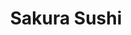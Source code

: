 ---
layout: place
title: "Sakura Sushi"
permalink: /new-jersey/hillsborough-township/sakura-sushi.html
stateAbbr: NJ
stateName: New Jersey
cityName: Hillsborough Township
seo:
  name: "Sakura Sushi"
  type: Restaurant
  links: null
description: "Sakura Sushi serves delicious sushi in Hillsborough Township, New Jersey. Try fresh Japanese dishes for a great dining experience. "
place_id: ChIJER66qL_rw4kRPm70U7f7_OU
photos:
  - name: >-
      places/ChIJER66qL_rw4kRPm70U7f7_OU/photos/AeeoHcLxdauBbt2-DRfNNF8mGRk1YYHJvvzc2q2Z45gpuzw-jnZY7HjF6KJ9q3dOT1Q1G-SCtgAxpwsnI_wTLaK_3CUF_DzbBJGL4a7M3QFURyqEF-xD8z7duakVGQoiFHiMeR8U2Jbuv1pmLPVAR19yaAWOxhphPQF3e6EeA1Fpwv1FXSVmfg5lUXV9G-17CX_3l8ihOuf9-9yKoz6uwb558iF-Y6qVHNdC6laOBTKUyX9uXVCFEKmoRQCc_7okspe8tLwM9rOODQjurMx4haqc2o_v88LEFnPGlh-xoHiFpaUjBWGXqs607HCJgYmr2xjnQiZfbvR9am6ECA1EY70guQ9YzPcG3_F3jf-TGlfFqGhqjKnY64V9vP6cqRT8Z0zRq6JnZu3v3AvAd63aJB4N5rZAuH5_-pwiClNKqfm9aI4
    widthPx: 4032
    heightPx: 3024
    authorAttributions:
      - displayName: Ashish Nangla
        uri: https://maps.google.com/maps/contrib/112092989875088588077
        photoUri: >-
          https://lh3.googleusercontent.com/a/ACg8ocKRVr5sBffiTwaTZas7ud6HOVWsT8TBO3V3WI0dZTv5LlZinQ=s100-p-k-no-mo
    flagContentUri: >-
      https://www.google.com/local/imagery/report/?cb_client=maps_api_places.places_api&image_key=!1e10!2sCIHM0ogKEICAgIDB07ziDg&hl=en-US
    googleMapsUri: >-
      https://www.google.com/maps/place//data=!3m4!1e2!3m2!1sCIHM0ogKEICAgIDB07ziDg!2e10!4m2!3m1!1s0x89c3ebbfa8ba1e11:0xe5fcfbb753f46e3e
  - name: >-
      places/ChIJER66qL_rw4kRPm70U7f7_OU/photos/AeeoHcKqH7hLgpsjhZAo_d2cK_bEMR8VIhdZrnLbBDHB0ef8o-_Y3XwXO-dv7GoFfdOYPi_RK8Wh9A6TXGO1lxUj1GHX8E093metdsayo8MnUn7_D7hBYoLRBlQ8OIVE5LOL7p96gGxiBW3tuNOFPdW3SSiM5YVtUVKhYoWiEtudVSHAhfiaQTW3Fw2AHkg1dR_xHAX724Q4Pm9xul1z6-pKRiFP4NlOVDd7aF876R_v8Pxi7W1CR9bpoc1qlaXwY41kgyH19dxvF4cV5jkifRtLBzzmSJVOXsBDO2KsbgEYK0iXb0bDnZKjib_O8y-Ph9ZcRPNtGzUXE64XrG1VUVXlK4111AUBxu_XV8AhiqpeHKhE78w2VsSSzP_UBikvPx6b27TRA6uV9lB1zI9-CAb2QYNkxZmSTQoH4Pa0YqezG6c
    widthPx: 3024
    heightPx: 4032
    authorAttributions:
      - displayName: Andrea Tobar
        uri: https://maps.google.com/maps/contrib/105270371817010713055
        photoUri: >-
          https://lh3.googleusercontent.com/a-/ALV-UjXevwO-EspiO8cdfwORuwEOplAhHaDc031qJAW_76J9B2DVYDYb=s100-p-k-no-mo
    flagContentUri: >-
      https://www.google.com/local/imagery/report/?cb_client=maps_api_places.places_api&image_key=!1e10!2sCIHM0ogKEICAgIDR_5SaCA&hl=en-US
    googleMapsUri: >-
      https://www.google.com/maps/place//data=!3m4!1e2!3m2!1sCIHM0ogKEICAgIDR_5SaCA!2e10!4m2!3m1!1s0x89c3ebbfa8ba1e11:0xe5fcfbb753f46e3e
  - name: >-
      places/ChIJER66qL_rw4kRPm70U7f7_OU/photos/AeeoHcKXfrpHNaAS3TBdr15HvBrFpEPdMBL0km63B4wOWejFhzNKUiSlyfZHY2a_TyPPMY7_82UlkVFyk5coCScwc76cDKxMi7YuwcnICCE7cnBqKj8GYmKfkVHa8HYpoqt4C7EOmxe1aKakof1dP9Z2xLtq5MpXP37L9ZYBXlg1Q5TfDXB4Em2AI0QipcJh4iPkklPHI6y-p7kEESSxJvKYiNVCvDEZw_mhr2KdI9cHg0o9aQzbS7INtStfK9WtBb0JsUXVzOG10rJnjkQ_aPqkgFAvSYpjeyOxHW9uORYXeCInzt90SCJzGbiRrWx9mrLWbFotkn0bmdXNoJcl4pDWl0e9r-tBzSfYNIp3TpDb74QHuQkYZaz_uCIVrswlExBaUMUUdgtfUunA-za-y8fwaNUfKFjt3_dhEiKAKpEPyn1v4IhO
    widthPx: 4000
    heightPx: 3000
    authorAttributions:
      - displayName: Michael V
        uri: https://maps.google.com/maps/contrib/112204927759305763339
        photoUri: >-
          https://lh3.googleusercontent.com/a-/ALV-UjV7iGy2AH2vsL2TGqLkUaQZowoAx294euzcZI9KS4ZFUptq7llAVg=s100-p-k-no-mo
    flagContentUri: >-
      https://www.google.com/local/imagery/report/?cb_client=maps_api_places.places_api&image_key=!1e10!2sCIHM0ogKEICAgIDOi9ma8QE&hl=en-US
    googleMapsUri: >-
      https://www.google.com/maps/place//data=!3m4!1e2!3m2!1sCIHM0ogKEICAgIDOi9ma8QE!2e10!4m2!3m1!1s0x89c3ebbfa8ba1e11:0xe5fcfbb753f46e3e
  - name: >-
      places/ChIJER66qL_rw4kRPm70U7f7_OU/photos/AeeoHcKfvFTw-hlVysRXH_avU-8kv8YucspssazLad-5SZ-NmZXGMI716l0Pmjn25MNE3oYy4tsHQab2cvu5--_CchwpqACaZ0QwrhHsowYgjWmUYTRrjxmn-3ujyiNnHH-RX8YwqO6FiFNi35bFWUxJFQNc5OVgXAboQMLxTa3X-uVuU2Ech-4ej0Ov_qtMBtFSLkG8xf9sqDvAhstBsvsJd-q5bHsPm-fuObrX69qyPMLlM5NMB8RXSppcKn_O2P_gs0JZDVh-LEhnQCzFq9dO0hnjHQUECdiYNirqO4UOFJ54ogGvImBEzs43wxu6jRo-h65W9eGvPvMXW1a5bWXPdGZ4buucuRIItitpXI4nxMHVjrIJ2JI5A4CeUAPhDmVFe8z_WNHP2kPUNNpvo_fEevEGiDuRSYA0Yz1MyG__O5hwkw
    widthPx: 3120
    heightPx: 4160
    authorAttributions:
      - displayName: Oscar Trapp
        uri: https://maps.google.com/maps/contrib/117349492550319132032
        photoUri: >-
          https://lh3.googleusercontent.com/a-/ALV-UjUSO6w1HGpt_baLpTBqz_TmQXnrSF52Yz4dDQOo2y7iFKEW7OlAkw=s100-p-k-no-mo
    flagContentUri: >-
      https://www.google.com/local/imagery/report/?cb_client=maps_api_places.places_api&image_key=!1e10!2sCIHM0ogKEICAgICk4unaXw&hl=en-US
    googleMapsUri: >-
      https://www.google.com/maps/place//data=!3m4!1e2!3m2!1sCIHM0ogKEICAgICk4unaXw!2e10!4m2!3m1!1s0x89c3ebbfa8ba1e11:0xe5fcfbb753f46e3e
  - name: >-
      places/ChIJER66qL_rw4kRPm70U7f7_OU/photos/AeeoHcKsrNRb0AOT3OQPEYJJCiHzyMWRL1r560q_PTYJMkOtQ2qbTOD57eAT6HNTaZo3KLL2KDGS2X6zvM-VajInr32anfVpBRokxNZVlDBDjtgIKIn44mGtSfSDiPtmD8fLMtKkHNuV-FsSLvgUfgac3dpTD_3RzZOr-NimVnv_qzKoNQKPd7F72Yfy_oJKVmI6LaGqPWFtfE1UT_sBp5alosVu0K4LrpD9wBoEtKl8KbAoTkrXK66_1RU3w075dWdzvf-ACMTLM2SwJUKynhi9wGQZfjUN3sDdPOJxzRBb5uZjs4juy_8d3LIn-HO4yYaJI03xLk3zO52h_4IV7l9OFyoi-7-N0giqD-axNLCC9H1QpiiHN1yNwlauFqaPzF-sPd-I33kP9n6bkr7PpkDzcMYCdv2jSMwHDyyJX-EuAtynBw
    widthPx: 3024
    heightPx: 4032
    authorAttributions:
      - displayName: Emily Raber
        uri: https://maps.google.com/maps/contrib/109335949181526792703
        photoUri: >-
          https://lh3.googleusercontent.com/a-/ALV-UjWd97v5qCHQOdn0-3y5wU43DGILaE2xoKkVCImZav_AJQU1zOgt=s100-p-k-no-mo
    flagContentUri: >-
      https://www.google.com/local/imagery/report/?cb_client=maps_api_places.places_api&image_key=!1e10!2sCIHM0ogKEICAgICOhJ-Ndg&hl=en-US
    googleMapsUri: >-
      https://www.google.com/maps/place//data=!3m4!1e2!3m2!1sCIHM0ogKEICAgICOhJ-Ndg!2e10!4m2!3m1!1s0x89c3ebbfa8ba1e11:0xe5fcfbb753f46e3e
  - name: >-
      places/ChIJER66qL_rw4kRPm70U7f7_OU/photos/AeeoHcLNsHKMOcfmxlqTzyqjnv3qZcxCZ42Og_YwHRXPR0GXGFMeDYlD-tpFjvsH9-2F9Tqv3VeDn_-pMoZPcYmpWMMMqpaTbe2zMRNCp4o1yV0WEXZZKKOLnggeBdvQSWFTfGOykuMEyfjwOfXCllMKeWlWfWJx0f4H1nLJ57gDs-7D0SETrIaPx5qEanseYN1gA4P9ugtZMApcWn1groMZCXhR7be6qd26YbN6TZ3TZMhuFrQR6Fg3wzvgKn6A0LVGWwjsaAbt3Dmvk51KYBgW9zrCs23SWCKh9cTtDJuTZTskEcNVnUXcBFziUHNRvL9M8x0mFUrAuhazBIYDfxiz-j1hHNMVFQqjqjnAx6ca1UPdSN1T8Lib9u9D3BJiDiwXzN4U1bKenyPilaXQ_GWjZJptTTNYRlFN69JA5hixECh7Cg
    widthPx: 3024
    heightPx: 4032
    authorAttributions:
      - displayName: Ivy Usansky
        uri: https://maps.google.com/maps/contrib/105087588930371737107
        photoUri: >-
          https://lh3.googleusercontent.com/a/ACg8ocKd16mESJmo8yFBt50JusmIasWeptScgx5ySFDqJ7EShGINxQ=s100-p-k-no-mo
    flagContentUri: >-
      https://www.google.com/local/imagery/report/?cb_client=maps_api_places.places_api&image_key=!1e10!2sCIHM0ogKEICAgIC8hOLfNw&hl=en-US
    googleMapsUri: >-
      https://www.google.com/maps/place//data=!3m4!1e2!3m2!1sCIHM0ogKEICAgIC8hOLfNw!2e10!4m2!3m1!1s0x89c3ebbfa8ba1e11:0xe5fcfbb753f46e3e
  - name: >-
      places/ChIJER66qL_rw4kRPm70U7f7_OU/photos/AeeoHcJKV1k5WDcpaVsLGX9VspLTjYcArbmTVf7Bio53euPLRCjF3A9c5apNvmPXawQnLIBY_0vouqpJv4f5uAOd-CJScpx9IC4oRE1O7giQkKHJYkB2t7nqY6KFKcywjhpiRaFbuXlBlSwvZQgaj3nQu4CcijZHlM9a88FmiTSCo63RTqcAH8WjlccvRk0ZhD4wiyM-HqPtWT6v-htpvE421_rMqyiEQ1v9O-AMbJm0a7LIeCNm8OIQ-R83xvrAOgl1guoNtinlQbL0WxPWs0DB4UPpzf5a62SrplIv2fGF3oiB2VcUIeCzzL2jubqNRXqyMi33ei9ig5IByI7Onw1xQbYHSKocBKNLM9Mq-CAbedQGeMZNgUtsPcxIu0A1FcgEExCP3xybJxjySg94rU9i3Q3q0EiUi5JX7GnVE9SIZ2sfOA
    widthPx: 4000
    heightPx: 3000
    authorAttributions:
      - displayName: Michael V
        uri: https://maps.google.com/maps/contrib/112204927759305763339
        photoUri: >-
          https://lh3.googleusercontent.com/a-/ALV-UjV7iGy2AH2vsL2TGqLkUaQZowoAx294euzcZI9KS4ZFUptq7llAVg=s100-p-k-no-mo
    flagContentUri: >-
      https://www.google.com/local/imagery/report/?cb_client=maps_api_places.places_api&image_key=!1e10!2sCIHM0ogKEICAgIDOi9n6Xg&hl=en-US
    googleMapsUri: >-
      https://www.google.com/maps/place//data=!3m4!1e2!3m2!1sCIHM0ogKEICAgIDOi9n6Xg!2e10!4m2!3m1!1s0x89c3ebbfa8ba1e11:0xe5fcfbb753f46e3e
  - name: >-
      places/ChIJER66qL_rw4kRPm70U7f7_OU/photos/AeeoHcKjFinh6cb34u6HNuYa1_1TjGaErAz8HmqNmmW-AIT45OwC-8uesc0anv4Tp6HFxbrzflhf5AmjYVxkdIoJtLta4Aasvr2lOIi2uEFApNe1W6NlwjlD9R9zdkMIOpGNNkzHTbwSp4GCJ9LX_Sl5uaxFCTXVQzEorqclm19Mzt-gnTRTIfiPHYUuHU9vUICO9o39QZOI43iAf3fJlVr07z8FJSaD-zgtCfqLEAgoEVxDjBOCwfJxLB8CLHmsneKcdkcojcmpvDjNyuM-2ZOfSj3a6gbpJrdhtqnhGaHsFUfcHvEi1kt6ZXIAa5GBWdz8Yz901tJnJhS9wroa25e9MGKWSiiSRbDRGHk6Z5Ah0MSlkAoFhGG8by00TpvEjdWW5AH-QS7LYrMMuLW5wabV743ZoCkgMwJYGxiBURRUrSNAlQ
    widthPx: 3024
    heightPx: 3024
    authorAttributions:
      - displayName: Heather Svenson
        uri: https://maps.google.com/maps/contrib/110994843975835461052
        photoUri: >-
          https://lh3.googleusercontent.com/a-/ALV-UjWZFm2n0hWdBht7QrZPea4AXxWzUt2CNHKzEWOVFfN49SGj6hqK=s100-p-k-no-mo
    flagContentUri: >-
      https://www.google.com/local/imagery/report/?cb_client=maps_api_places.places_api&image_key=!1e10!2sCIHM0ogKEICAgIDm1eWebA&hl=en-US
    googleMapsUri: >-
      https://www.google.com/maps/place//data=!3m4!1e2!3m2!1sCIHM0ogKEICAgIDm1eWebA!2e10!4m2!3m1!1s0x89c3ebbfa8ba1e11:0xe5fcfbb753f46e3e
  - name: >-
      places/ChIJER66qL_rw4kRPm70U7f7_OU/photos/AeeoHcL3EbcxfT4n2H9qoz2ylMA9IPVYWVt_qzLr0hOFm6LgalHlz1O8IY73tAUBciPOhRq5ztvsuVBxLqWBY-MWkgVMww-SsXH82ajLN01jf9sy4CXoELUYpNHjseDax6Kpmh74oS_DE8MtSG1d3L4Qva7vwtzK2Wydlo76iy698Y3xwh4Zc8CbjkL5zu14uCNRIPsCAqAwQzQazmLJ30__gyHAd58Oh4M7Dh-R-DUSHzliEuUNNWp1ECQIEBPmb7oJQTQePgRLO0uG8Ybaad0vpPZFxipjK_HTrhHAuz9Im3XZkxWLEhC-MkfNj4MQ822UH7gMB1ItyqNB6rUypx5FW-wKgsWljuIxBbrkB-BdiwzcvQ-0I2NZyVn3llL-dpEmDWrmXRR8nbv2I9Wjv8DSLk4Pg1ivKQozWR1XLJ8Gq_k
    widthPx: 2576
    heightPx: 1932
    authorAttributions:
      - displayName: Paola Caro
        uri: https://maps.google.com/maps/contrib/117286791666630573295
        photoUri: >-
          https://lh3.googleusercontent.com/a-/ALV-UjWualjxGyggNceY5fg7iwFXMJpLmsejgq6X8P7FQsYXZkwpXXa0xQ=s100-p-k-no-mo
    flagContentUri: >-
      https://www.google.com/local/imagery/report/?cb_client=maps_api_places.places_api&image_key=!1e10!2sCIHM0ogKEICAgIDEmPHrFQ&hl=en-US
    googleMapsUri: >-
      https://www.google.com/maps/place//data=!3m4!1e2!3m2!1sCIHM0ogKEICAgIDEmPHrFQ!2e10!4m2!3m1!1s0x89c3ebbfa8ba1e11:0xe5fcfbb753f46e3e
  - name: >-
      places/ChIJER66qL_rw4kRPm70U7f7_OU/photos/AeeoHcK6LaTUMG61KpjFmRqiqRDC-AbuLV2FgeFMfz_CfsgKY2iXc77PDhgfn4W-14CQQmPIWBDKfOuc5GaDTdAQSlnmIvLF1Dfkm7qZ9ixn89scnWBXhDv_hYxjSZE0Yf8xClN5ZO5r9M7194buJKwGGaAc328cksNDB_rkZ6M-fLBQoSbPEVjLz1czOj4lTytRRplf7efnqV8AspmSWKPLaPskSu9sZXHJhzwYmYD7RSYvs9b9AA2mODjFIG4oZQ922P8zVAjC4VnF-_fIRzZhAVqdlMmxwjFJy-BQKt9l_-WVfA
    widthPx: 3024
    heightPx: 4032
    authorAttributions:
      - displayName: Sakura Sushi
        uri: https://maps.google.com/maps/contrib/109584447099384165634
        photoUri: >-
          https://lh3.googleusercontent.com/a/ACg8ocJS29LVy776IqRW7cfZhuOiEAioZgWzgcplx1fjgL8YHhmn_g=s100-p-k-no-mo
    flagContentUri: >-
      https://www.google.com/local/imagery/report/?cb_client=maps_api_places.places_api&image_key=!1e10!2sAF1QipMVqULGGvPDdBD4PeXaWUdtA4coy0LdnyxmQEBp&hl=en-US
    googleMapsUri: >-
      https://www.google.com/maps/place//data=!3m4!1e2!3m2!1sAF1QipMVqULGGvPDdBD4PeXaWUdtA4coy0LdnyxmQEBp!2e10!4m2!3m1!1s0x89c3ebbfa8ba1e11:0xe5fcfbb753f46e3e
address: '220 Triangle Rd # 228, Hillsborough Township, NJ 08844, USA'
street: '220 Triangle Rd # 228'
city: Hillsborough Township
state: NJ
zip: '08844'
country: USA
neighborhood: Hillsborough
latitude: '40.513894'
longitude: '-74.661587'
accessibility_options:
  wheelchairAccessibleParking: true
  wheelchairAccessibleEntrance: true
  wheelchairAccessibleRestroom: true
  wheelchairAccessibleSeating: true
business_status: OPERATIONAL
name: Sakura Sushi
google_maps_links:
  directionsUri: >-
    https://www.google.com/maps/dir//''/data=!4m7!4m6!1m1!4e2!1m2!1m1!1s0x89c3ebbfa8ba1e11:0xe5fcfbb753f46e3e!3e0
  placeUri: https://maps.google.com/?cid=16572397493622697534
  writeAReviewUri: >-
    https://www.google.com/maps/place//data=!4m3!3m2!1s0x89c3ebbfa8ba1e11:0xe5fcfbb753f46e3e!12e1
  reviewsUri: >-
    https://www.google.com/maps/place//data=!4m4!3m3!1s0x89c3ebbfa8ba1e11:0xe5fcfbb753f46e3e!9m1!1b1
  photosUri: >-
    https://www.google.com/maps/place//data=!4m3!3m2!1s0x89c3ebbfa8ba1e11:0xe5fcfbb753f46e3e!10e5
primary_type: Sushi Restaurant
opening_hours:
  regular: null
  current: null
secondary_opening_hours:
  regular:
    weekdayDescriptions: null
    type: null
  current:
    weekdayDescriptions: null
    type: null
phone: null
price_level: null
price_range: null
rating: null
rating_count: 0
website: null
reviews: null
parking_options: null
payment_options: null
allow_dogs: null
curbside_pickup: null
delivery: null
dine_in: null
good_for_children: null
good_for_groups: null
good_for_sports: null
live_music: null
menu_for_children: null
outdoor_seating: null
reservable: null
restroom: null
serves_beer: null
serves_breakfast: null
serves_brunch: null
serves_cocktails: null
serves_coffee: null
serves_dinner: null
serves_dessert: null
serves_lunch: null
serves_vegetarian_food: null
serves_wine: null
takeout: null
update_category: essentials
summary: null

---